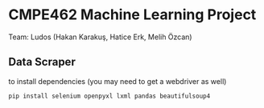 # CMPE462 Machine Learning Project

Team: Ludos (Hakan Karakuş, Hatice Erk, Melih Özcan)

## Data Scraper

to install dependencies (you may need to get a webdriver as well)

`pip install selenium openpyxl lxml pandas beautifulsoup4`



